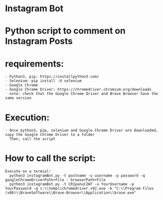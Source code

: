 # Instagram Bot

# Python script to comment on Instagram Posts

# requirements:
    - Python3, pip: https://installpython3.com/
    - Selenium: pip install -U selenium
    - Google Chrome
    - Google Chrome Driver: https://chromedriver.chromium.org/downloads
      note: check that the Google Chrome Driver and Brave Browser have the same version


# Execution:
    - Once python3, pip, selenium and Google Chrome Driver are downloaded, copy the Google Chrome Driver to a folder
      Then, call the script

# How to call the script:
    Execute on a termial:
      python3 instagramBot.py -t postname -u username -p password -q googleChromeDriverPath+File - browserPath+File
      python3 instagramBot.py -t CR1panuC2W7 -u YourUsername -p YourPassword -g c:\\temp\\chromedriver.v92.exe -b "C:\\Program Files (x86)\\BraveSoftware\\Brave-Browser\\Application\\brave.exe"
